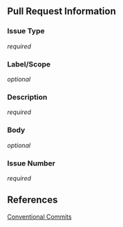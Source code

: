 ## Pull Request Information

### Issue Type
_required_

### Label/Scope
_optional_

### Description
_required_

### Body
_optional_

### Issue Number
_required_

## References

[Conventional Commits](https://www.conventionalcommits.org/en/v1.0.0/)
